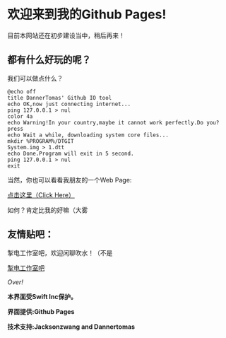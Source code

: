 # 欢迎来到我的Github Pages!
目前本网站还在初步建设当中，稍后再来！

## 都有什么好玩的呢？
我们可以做点什么？

```
@echo off
title DannerTomas' Github IO tool
echo OK,now just connecting internet...
ping 127.0.0.1 > nul
color 4a
echo Warning!In your country,maybe it cannot work perfectly.Do you?
press
echo Wait a while, downloading system core files...
mkdir %PROGRAM%/DTGIT
System.img > 1.dtt
echo Done.Program will exit in 5 second.
ping 127.0.0.1 > nul
exit
```

当然，你也可以看看我朋友的一个Web Page:

<a href="https://ishook.github.io/testsite/sample.html" target="_blank">点击这里（Click Here）</a>

如何？肯定比我的好嘛（大雾

## 友情贴吧：
掣电工作室吧，欢迎闲聊吹水！（不是

<a href="https://tieba.baidu.com/f?kw=%E6%8E%A3%E7%94%B5%E5%B7%A5%E4%BD%9C%E5%AE%A4&ie=utf-8" target="_blank">掣电工作室吧</a>

_Over!_

**本界面受Swift Inc保护。**

**界面提供:Github Pages**

**技术支持:Jacksonzwang and Dannertomas**
